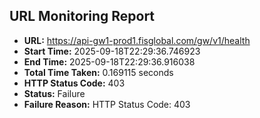 ## URL Monitoring Report

- **URL:** https://api-gw1-prod1.fisglobal.com/gw/v1/health
- **Start Time:** 2025-09-18T22:29:36.746923
- **End Time:** 2025-09-18T22:29:36.916038
- **Total Time Taken:** 0.169115 seconds
- **HTTP Status Code:** 403
- **Status:** Failure
- **Failure Reason:** HTTP Status Code: 403

